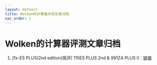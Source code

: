 ```yaml
---
layout: default
title: Wolken的计算器评测文章归档
nav_order: 1
---
```


# **Wolken的计算器评测文章归档**

1. [fx-ES PLUS(2nd edition)简评] 115ES PLUS 2nd & 991ZA PLUS II：[链接](https://zwolken.github.io/Calc_Review/docs/991ZAII/)
